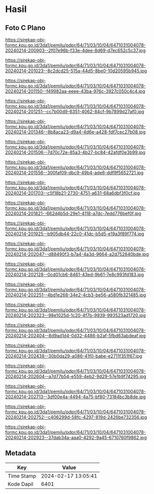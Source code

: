 # Hasil

## Foto C Plano

https://sirekap-obj-formc.kpu.go.id/3da1/pemilu/pdpr/64/71/03/10/04/6471031004078-20240214-200903--2f07e96b-f33e-4dee-8d69-d7ec652c5c37.jpg

https://sirekap-obj-formc.kpu.go.id/3da1/pemilu/pdpr/64/71/03/10/04/6471031004078-20240214-201023--8c2dcd25-515a-44d5-8be0-10d20595b945.jpg

https://sirekap-obj-formc.kpu.go.id/3da1/pemilu/pdpr/64/71/03/10/04/6471031004078-20240214-201150--f49982aa-eeee-43ba-976c-3927c050c4c4.jpg

https://sirekap-obj-formc.kpu.go.id/3da1/pemilu/pdpr/64/71/03/10/04/6471031004078-20240214-201251--cc7b00d9-6351-4062-84cf-9b7899d27af0.jpg

https://sirekap-obj-formc.kpu.go.id/3da1/pemilu/pdpr/64/71/03/10/04/6471031004078-20240214-201346--8b8aca23-d9a4-4d6e-a428-fdf7cec27b08.jpg

https://sirekap-obj-formc.kpu.go.id/3da1/pemilu/pdpr/64/71/03/10/04/6471031004078-20240214-201506--7d70c72e-85a3-4b27-bc84-42afdf0e3b99.jpg

https://sirekap-obj-formc.kpu.go.id/3da1/pemilu/pdpr/64/71/03/10/04/6471031004078-20240214-201556--300faf09-dbc9-49b4-ade6-ddf9f5652721.jpg

https://sirekap-obj-formc.kpu.go.id/3da1/pemilu/pdpr/64/71/03/10/04/6471031004078-20240214-201703--c5f18b21-2730-4751-a631-68a6dbf3f0cf.jpg

https://sirekap-obj-formc.kpu.go.id/3da1/pemilu/pdpr/64/71/03/10/04/6471031004078-20240214-201821--662d4b5d-29e1-4118-a7dc-7edd776bef0f.jpg

https://sirekap-obj-formc.kpu.go.id/3da1/pemilu/pdpr/64/71/03/10/04/6471031004078-20240214-201925--b905db44-22c0-41dc-b5d5-e19a3f89f774.jpg

https://sirekap-obj-formc.kpu.go.id/3da1/pemilu/pdpr/64/71/03/10/04/6471031004078-20240214-202047--d88490f3-b7a4-4a3d-9664-a2d752640bde.jpg

https://sirekap-obj-formc.kpu.go.id/3da1/pemilu/pdpr/64/71/03/10/04/6471031004078-20240214-202128--0cd01cb6-8461-43ed-9b61-7e8c993fd183.jpg

https://sirekap-obj-formc.kpu.go.id/3da1/pemilu/pdpr/64/71/03/10/04/6471031004078-20240214-202251--4bd1e268-34e2-4cb3-be56-a580fb321485.jpg

https://sirekap-obj-formc.kpu.go.id/3da1/pemilu/pdpr/64/71/03/10/04/6471031004078-20240214-202323--98e1025d-1c20-4f7b-9939-993523ad1720.jpg

https://sirekap-obj-formc.kpu.go.id/3da1/pemilu/pdpr/64/71/03/10/04/6471031004078-20240214-202404--8d9ad1d4-0d32-4486-b2af-5fbd63abdeaf.jpg

https://sirekap-obj-formc.kpu.go.id/3da1/pemilu/pdpr/64/71/03/10/04/6471031004078-20240214-202438--30b0da29-a086-41f0-babe-e2711f351f67.jpg

https://sirekap-obj-formc.kpu.go.id/3da1/pemilu/pdpr/64/71/03/10/04/6471031004078-20240214-202604--a7d77b54-e559-4eb2-9d29-57e1b9f74295.jpg

https://sirekap-obj-formc.kpu.go.id/3da1/pemilu/pdpr/64/71/03/10/04/6471031004078-20240214-202713--3df00e4a-4494-4a75-bf80-73184bc3b8de.jpg

https://sirekap-obj-formc.kpu.go.id/3da1/pemilu/pdpr/64/71/03/10/04/6471031004078-20240214-202752--c406299d-58fc-4297-819d-2426be732356.jpg

https://sirekap-obj-formc.kpu.go.id/3da1/pemilu/pdpr/64/71/03/10/04/6471031004078-20240214-202923--37dab34a-aaa0-4292-9a45-6710760f9862.jpg


## Metadata

| Key        | Value               |
| ---------- | ------------------- |
| Time Stamp | 2024-02-17 13:05:41 |
| Kode Dapil | 6401                |



